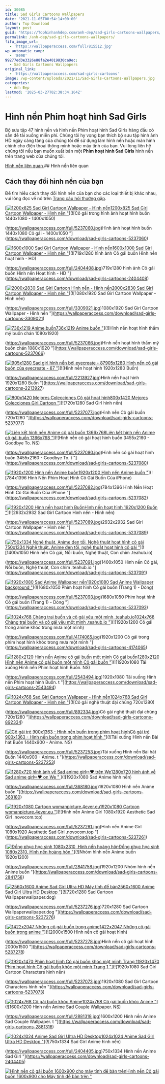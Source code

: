 ```yaml
---
id: 30085
title: Sad Girls Cartoons Wallpapers
date: '2021-11-05T00:54:14+00:00'
author: Top Download
layout: post
guid: 'https://Tophinhanhdep.com/anh-dep/sad-girls-cartoons-wallpapers/'
permalink: /anh-dep/sad-girls-cartoons-wallpapers/
fifu_image_url:
  - 'https://wallpaperaccess.com/full/815512.jpg'
wp_automatic_camp:
  - '8098'
99277ed3e3326e88fa2e4019830ca9ec:
  - Sad Girls Cartoons Wallpapers
original_link:
  - 'https://wallpaperaccess.com/sad-girls-cartoons'
image: /wp-content/uploads/2021/11/Sad-Girls-Cartoons-Wallpapers.jpg
categories:
  - Ảnh Đẹp
lastmod: '2025-03-27T02:38:34.164Z'
---
```

# Hình nền Phim hoạt hình Sad Girls

Bộ sưu tập 47 hình nền và hình nền Phim hoạt hình Sad Girls hàng đầu có sẵn để tải xuống miễn phí. Chúng tôi hy vọng bạn thích bộ sưu tập hình ảnh HD ngày càng tăng của chúng tôi để sử dụng làm hình nền hoặc màn hình chính cho điện thoại thông minh hoặc máy tính của bạn. Vui lòng liên hệ chúng tôi nếu bạn muốn xuất bản một **Phim hoạt hình Sad Girls** hình nền trên trang web của chúng tôi.

[Hình nền liên quan ](#related) ## Hình nền liên quan

## Cách thay đổi hình nền của bạn

Để tìm hiểu cách thay đổi hình nền của bạn cho các loại thiết bị khác nhau, vui lòng đọc về nó trên [Trang câu hỏi thường gặp](https://tophinhanhdep.com/faq/).

  
[[![1200x825 Sad Girl Cartoon Wallpaper - Hình nền](https://wallpaperaccess.com/full/815512.jpg)1200x825 Sad Girl Cartoon Wallpaper - Hình nền "](https://wallpaperaccess.com/download/sad-girls-cartoons-815512)](![Cô gái trong hình ảnh hoạt hình buồn 1440x1080 - 1400x1050)

(https://wallpaperaccess.com/full/5237060.jpg)Hình ảnh hoạt hình buồn 1440x1080 Cô gái - 1400x1050 "](https://wallpaperaccess.com/download/sad-girls-cartoons-5237060)

[[![1600x1000 Sad Girl Cartoon Wallpaper - Hình nền](https://wallpaperaccess.com/full/3804394.jpg)1600x1000 Sad Girl Cartoon Wallpaper - Hình nền "](https://wallpaperaccess.com/download/sad-girls-cartoons-3804394)](![719x1280 hình ảnh Cô gái buồn Hình nền hoạt hình - HD)

(https://wallpaperaccess.com/full/2404408.jpg)719x1280 hình ảnh Cô gái buồn Hình nền Hoạt hình - HD "](https://wallpaperaccess.com/download/sad-girls-cartoons-2404408)

[[![2000x2830 Sad Girl Cartoon Hình nền - Hình nền](https://wallpaperaccess.com/full/3632695.jpg)2000x2830 Sad Girl Cartoon Wallpaper - Hình nền "](https://wallpaperaccess.com/download/sad-girls-cartoons-3632695)](![1080x1920 Sad Girl Cartoon Wallpaper - Hình nền)

(https://wallpaperaccess.com/full/3309021.jpg)1080x1920 Sad Girl Cartoon Wallpaper - Hình nền "](https://wallpaperaccess.com/download/sad-girls-cartoons-3309021)

[[![736x1219 Anime buồn](https://wallpaperaccess.com/full/5175219.jpg)736x1219 Anime buồn "](https://wallpaperaccess.com/download/sad-girls-cartoons-5175219)](![Hình nền hoạt hình thẩm mỹ buồn chán 1080x1920)

(https://wallpaperaccess.com/full/5237066.jpg)Hình nền hoạt hình thẩm mỹ buồn chán 1080x1920 "](https://wallpaperaccess.com/download/sad-girls-cartoons-5237066)

[[![905x1280 Sad girl hình nền bởi eyecreate - 87](https://wallpaperaccess.com/full/5237074.jpg)905x1280 Hình nền cô gái buồn của eyecreate - 87 "](https://wallpaperaccess.com/download/sad-girls-cartoons-5237074)](![Hình nền hoạt hình 1920x1280 Buồn)

(https://wallpaperaccess.com/full/2213927.jpg)Hình nền hoạt hình 1920x1280 Buồn "](https://wallpaperaccess.com/download/sad-girls-cartoons-2213927)

[[![800x1420 Mejores Colecciones Cô gái hoạt hình](https://wallpaperaccess.com/full/966605.jpg)800x1420 Mejores Colecciones Girl Cartoon "](https://wallpaperaccess.com/download/sad-girls-cartoons-966605)](![720x1280 Sad Girl hình nền)

(https://wallpaperaccess.com/full/5237077.jpg)Hình nền Cô gái buồn 720x1280 "](https://wallpaperaccess.com/download/sad-girls-cartoons-5237077)

[[![Liên kết hình nền Anime cô gái buồn 1366x768](https://wallpaperaccess.com/full/4160215.jpg)Liên kết hình nền Anime cô gái buồn 1366x768 "](https://wallpaperaccess.com/download/sad-girls-cartoons-4160215)](![Hình nền cô gái hoạt hình buồn 3455x2160 - Goodbye To.  NS)

(https://wallpaperaccess.com/full/5237080.jpg)Hình nền cô gái hoạt hình buồn 3455x2160 - Goodbye To. t "](https://wallpaperaccess.com/download/sad-girls-cartoons-5237080)

[[![1920x1200 Hình nền Anime buồn](https://wallpaperaccess.com/full/898503.jpg)1920x1200 Hình nền Anime buồn "](https://wallpaperaccess.com/download/sad-girls-cartoons-898503)](![784x1396 Hình Nền Phim Hoạt Hình Cô Gái Buồn Của iPhone)

(https://wallpaperaccess.com/full/5237082.jpg)784x1396 Hình Nền Hoạt Hình Cô Gái Buồn Của iPhone "](https://wallpaperaccess.com/download/sad-girls-cartoons-5237082)

[[![1920x1200 Hình nền hoạt hình Buồn](https://wallpaperaccess.com/full/5237088.jpg)Hình nền hoạt hình 1920x1200 Buồn "](https://wallpaperaccess.com/download/sad-girls-cartoons-5237088)](![2932x2932 Sad Girl Cartoon Hình nền - Hình nền)

(https://wallpaperaccess.com/full/5237089.jpg)2932x2932 Sad Girl Cartoon Wallpaper - Hình nền "](https://wallpaperaccess.com/download/sad-girls-cartoons-5237089)

[[![750x1334 Nghệ thuật.  Anime đen tối, Nghệ thuật hoạt hình cô gái](https://wallpaperaccess.com/full/5237090.png)750x1334 Nghệ thuật. Anime đen tối, nghệ thuật hoạt hình cô gái "](https://wallpaperaccess.com/download/sad-girls-cartoons-5237090)](![1400x1050 Hình nền Cô gái, Nỗi buồn, Nghệ thuật, Con chim .teahub.io)

(https://wallpaperaccess.com/full/5237091.jpg)1400x1050 Hình nền Cô gái, Nỗi buồn, Nghệ thuật, Con chim .teahub.io "](https://wallpaperaccess.com/download/sad-girls-cartoons-5237091)

[[![1920x1080 Sad Anime Wallpaper nền](https://wallpaperaccess.com/full/1445034.jpg)1920x1080 Sad Anime Wallpaper background "](https://wallpaperaccess.com/download/sad-girls-cartoons-1445034)](![1680x1050 Phim hoạt hình Cô gái buồn (Trang 1) - Dòng)

(https://wallpaperaccess.com/full/5237093.jpg)1680x1050 Phim hoạt hình Cô gái buồn (Trang 1) - Dòng "](https://wallpaperaccess.com/download/sad-girls-cartoons-5237093)

[[![1024x768 Chàng trai buồn và cô gái yêu một mình .teahub.io](https://wallpaperaccess.com/full/4236742.jpg)1024x768 Chàng trai buồn và cô gái yêu một mình .teahub.io "](https://wallpaperaccess.com/download/sad-girls-cartoons-4236742)](![1920x1200 Cô gái trong anime khóc trong mưa một mình)

(https://wallpaperaccess.com/full/4174065.jpg)1920x1200 Cô gái trong phim hoạt hình khóc trong mưa một mình "](https://wallpaperaccess.com/download/sad-girls-cartoons-4174065)

[[![1280x2120 Hình nền Anime cô gái buồn một mình Cô gái buồn](https://wallpaperaccess.com/full/4864117.jpg)1280x2120 Hình nền Anime cô gái buồn một mình Cô gái buồn "](https://wallpaperaccess.com/download/sad-girls-cartoons-4864117)](![1920x1080 Tải xuống Hình nền Phim hoạt hình Buồn.  NS)

(https://wallpaperaccess.com/full/2543494.jpg)1920x1080 Tải xuống Hình nền Phim hoạt hình Buồn. t "](https://wallpaperaccess.com/download/sad-girls-cartoons-2543494)

[[![1024x768 Sad Girl Cartoon Wallpaper - Hình nền](https://wallpaperaccess.com/full/5237237.jpg)1024x768 Sad Girl Cartoon Wallpaper - Hình nền "](https://wallpaperaccess.com/download/sad-girls-cartoons-5237237)](![Cô gái nghệ thuật đại chúng 720x1280)

(https://wallpaperaccess.com/full/892334.jpg)Cô gái nghệ thuật đại chúng 720x1280 "](https://wallpaperaccess.com/download/sad-girls-cartoons-892334)

[[![Cô gái trẻ 900x1363 - Hình nền buồn trong phim hoạt hình](https://wallpaperaccess.com/full/5237239.png)Cô gái trẻ 900x1363 - Hình nền buồn trong phim hoạt hình "](https://wallpaperaccess.com/download/sad-girls-cartoons-5237239)](![Tải xuống Hình nền Bài hát Buồn 1440x900 - Anime.  NS)

(https://wallpaperaccess.com/full/5237253.jpg)Tải xuống Hình nền Bài hát Buồn 1440x900 - Anime. t "](https://wallpaperaccess.com/download/sad-girls-cartoons-5237253)

[[![1280x720 hình ảnh về Sad anime girl✂❤ trên We](https://wallpaperaccess.com/full/5237257.jpg)1280x720 hình ảnh về Sad anime girl✂❤ on We " ](https://wallpaperaccess.com/download/sad-girls-cartoons-5237257)](![1920x1080 Sad Anime hình nền)

(https://wallpaperaccess.com/full/368180.jpg)1920x1080 Hình nền Anime buồn "](https://wallpaperaccess.com/download/sad-girls-cartoons-368180)

[[![1920x1080 Cartoon womanpicture.4ever.eu](https://wallpaperaccess.com/full/5237258.jpg)1920x1080 Cartoon womanpicture.4ever.eu "](https://wallpaperaccess.com/download/sad-girls-cartoons-5237258)](![Hình nền Anime Girl 1080x1920 Aesthetic Sad Girl .novocom.top)

(https://wallpaperaccess.com/full/5237261.jpg)Hình nền Anime Girl 1080x1920 Aesthetic Sad Girl .novocom.top "](https://wallpaperaccess.com/download/sad-girls-cartoons-5237261)

[[![Đồng phục học sinh 1080x2310, Hình nền hoàng hôn](https://wallpaperaccess.com/full/5237263.jpg)Đồng phục học sinh 1080x2310, Hình nền hoàng hôn "](https://wallpaperaccess.com/download/sad-girls-cartoons-5237263)](![Nhóm hình nền Anime buồn 1920x1200)

(https://wallpaperaccess.com/full/2841758.jpg)1920x1200 Nhóm hình nền Anime buồn "](https://wallpaperaccess.com/download/sad-girls-cartoons-2841758)

[[![2560x1600 Anime Sad Girl Ultra HD Máy tính để bàn](https://wallpaperaccess.com/full/2126765.jpg)2560x1600 Anime Sad Girl Ultra HD Desktop "](https://wallpaperaccess.com/download/sad-girls-cartoons-2126765)](![720x1280 Sad Cartoon Wallpaperwallpaper.dog)

(https://wallpaperaccess.com/full/5237276.jpg)720x1280 Sad Cartoon Wallpaperwallpaper.dog "](https://wallpaperaccess.com/download/sad-girls-cartoons-5237276)

[[![1422x2047 Những cô gái buồn trong anime](https://wallpaperaccess.com/full/2691937.jpg)1422x2047 Những cô gái buồn trong anime "](https://wallpaperaccess.com/download/sad-girls-cartoons-2691937)](![2000x1500 Hình nền cô gái hoạt hình)

(https://wallpaperaccess.com/full/5237278.jpg)Hình nền cô gái hoạt hình 2000x1500 "](https://wallpaperaccess.com/download/sad-girls-cartoons-5237278)

[[![1920x1470 Phim hoạt hình Cô gái buồn khóc một mình Trang 1](https://wallpaperaccess.com/full/5237285.jpg)1920x1470 Phim hoạt hình Cô gái buồn khóc một mình Trang 1 "](https://wallpaperaccess.com/download/sad-girls-cartoons-5237285)](![1920x1080 Sad Girl Cartoon Characters hình nền)

(https://wallpaperaccess.com/full/5237073.jpg)1920x1080 Sad Girl Cartoon Characters hình nền "](https://wallpaperaccess.com/download/sad-girls-cartoons-5237073)

[[![1024x768 Cô gái buồn khóc Anime](https://wallpaperaccess.com/full/828721.jpg)1024x768 Cô gái buồn khóc Anime "](https://wallpaperaccess.com/download/sad-girls-cartoons-828721)](![1600x1200 Hình nền Anime Sad Couple Wallpaper.  NS)

(https://wallpaperaccess.com/full/2881318.jpg)1600x1200 Hình nền Anime Sad Couple Wallpaper. t "](https://wallpaperaccess.com/download/sad-girls-cartoons-2881318)

[[![1024x1024 Anime Sad Girl Ultra HD Desktop](https://wallpaperaccess.com/full/5237301.jpg)1024x1024 Anime Sad Girl Ultra HD Desktop "](https://wallpaperaccess.com/download/sad-girls-cartoons-5237301)](![750x1334 Sad Girl Anime hình nền)

(https://wallpaperaccess.com/full/2404405.jpg)750x1334 Hình nền Anime Sad Girl "](https://wallpaperaccess.com/download/sad-girls-cartoons-2404405)

[![Hình nền cô gái buồn 1600x900 cho máy tính để bàn trên](https://wallpaperaccess.com/full/1687312.jpg)Hình nền Cô gái buồn 1600x900 cho Máy tính để bàn trên "](https://wallpaperaccess.com/download/sad-girls-cartoons-1687312)
